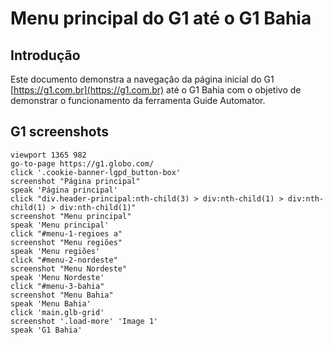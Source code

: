 # Menu principal do G1 até o G1 Bahia

## Introdução

  Este documento demonstra a navegação da página inicial do G1 [https://g1.com.br](https://g1.com.br) até o G1 Bahia com o objetivo de demonstrar o funcionamento da ferramenta Guide Automator.

## G1 screenshots

```
viewport 1365 982
go-to-page https://g1.globo.com/
click '.cookie-banner-lgpd_button-box'
screenshot "Página principal"
speak 'Página principal'
click "div.header-principal:nth-child(3) > div:nth-child(1) > div:nth-child(1) > div:nth-child(1)"
screenshot "Menu principal"
speak 'Menu principal'
click "#menu-1-regioes a"
screenshot "Menu regiões"
speak 'Menu regiões'
click "#menu-2-nordeste"
screenshot "Menu Nordeste"
speak 'Menu Nordeste'
click "#menu-3-bahia"
screenshot "Menu Bahia"
speak 'Menu Bahia'
click 'main.glb-grid'
screenshot '.load-more' 'Image 1'
speak 'G1 Bahia'
```